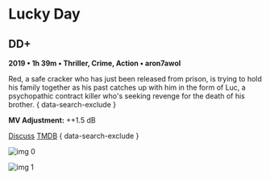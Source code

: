 # Lucky Day

## DD+

**2019 • 1h 39m • Thriller, Crime, Action • aron7awol**

Red, a safe cracker who has just been released from prison, is trying to hold his family together as his past catches up with him in the form of Luc, a psychopathic contract killer who's seeking revenge for the death of his brother.
{ data-search-exclude }

**MV Adjustment:** ++1.5 dB

[Discuss](https://www.avsforum.com/threads/bass-eq-for-filtered-movies.2995212/post-58681832)  [TMDB](477508)
{ data-search-exclude }

![img 0](https://i.imgur.com/xxoW88a.jpg)

![img 1](https://i.imgur.com/HHl06TD.png)

